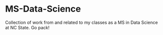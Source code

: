 # MS-Data-Science
Collection of work from and related to my classes as a MS in Data Science at NC State. Go pack!
